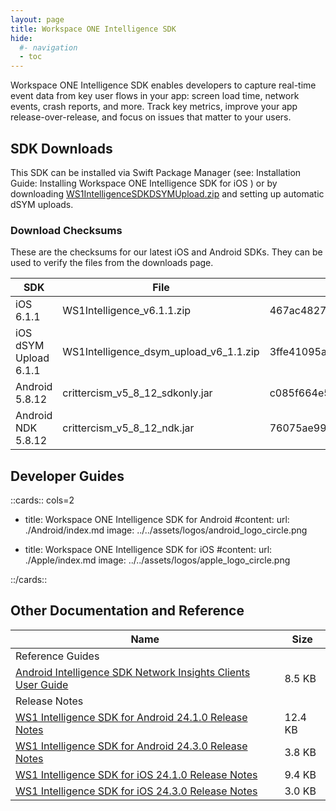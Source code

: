 ```yaml
---
layout: page
title: Workspace ONE Intelligence SDK
hide:
  #- navigation
  - toc
---
```


Workspace ONE Intelligence SDK enables developers to capture real-time event data from key user flows in your app: screen load time, network events, crash reports, and more. Track key metrics, improve your app release-over-release, and focus on issues that matter to your users.

## SDK Downloads

This SDK can be installed via Swift Package Manager (see: Installation Guide: Installing Workspace ONE Intelligence SDK for iOS ) or by downloading [WS1IntelligenceSDKDSYMUpload.zip](https://github.com/euc-releases/ws1-intelligencesdk-sdk-ios/releases/download/24.3.0/WS1IntelligenceSDKDSYMUpload.zip) and setting up automatic dSYM uploads.

### Download Checksums

These are the checksums for our latest iOS and Android SDKs. They can be used to verify the files from the downloads page.

| SDK | File | SHA-1 Digest |
| --- | --- | --- |
| iOS 6.1.1 | WS1Intelligence_v6.1.1.zip | 467ac482700a795f872a35486a46cbcb9292ca2d |
| iOS dSYM Upload 6.1.1 | WS1Intelligence_dsym_upload_v6_1.1.zip | 3ffe41095a6dff017b016a90cfd611552bfefc32 |
| Android 5.8.12 | crittercism_v5_8_12_sdkonly.jar | c085f664e591d43b363e33cc3a522fbf5ea6c93f |
| Android NDK 5.8.12 | crittercism_v5_8_12_ndk.jar | 76075ae993193887bce2303f14df6f72bde358cb |

## Developer Guides

::cards:: cols=2

- title: Workspace ONE Intelligence SDK for Android 
  #content: 
  url: ./Android/index.md
  image: ../../assets/logos/android_logo_circle.png

- title: Workspace ONE Intelligence SDK for iOS
  #content: 
  url: ./Apple/index.md
  image: ../../assets/logos/apple_logo_circle.png

::/cards::

## Other Documentation and Reference
| Name | Size |
| --- | --- |
| Reference Guides |   |
| [Android Intelligence SDK Network Insights Clients User Guide](guides/Android-Intelligence-SDK-Network-20240213.pdf) | 8.5 KB |
| Release Notes |   |
| [WS1 Intelligence SDK for Android 24.1.0 Release Notes](guides/WS1-Intelligence-SDK-for-Android-24.1.0-Release-Notes.pdf) | 12.4 KB |
| [WS1 Intelligence SDK for Android 24.3.0 Release Notes](guides/WS1-Intelligence-SDK-for-Android-24.3.0-Release-Notes.pdf) | 3.8 KB |
| [WS1 Intelligence SDK for iOS 24.1.0 Release Notes](guides/WS1-Intelligence-SDK-for-iOS-24.1.0-Release-Notes.pdf) | 9.4 KB |
| [WS1 Intelligence SDK for iOS 24.3.0 Release Notes](guides/WS1-Intelligence-SDK-for-iOS-24.3.0-Release-Notes.pdf) | 3.0 KB |
